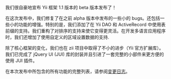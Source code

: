 我们很自豪地宣布 Yii 框架 1.1 版本的 beta 版本发布了！

在这次发布中，我们修复了在之前 alpha 版本中发布的一些小的 bugs。还包括一些小的功能的增强。特别的是，我们添加了在 Yii DAO 和 ActiveRecord 中使用表前缀的支持。我们重构了对排序的支持来使它变得更灵活。在开发多语言应用程序时，我们还增加了使用自定义的区域设置数据的支持.

除了核心框架的变化，我们也在 zii 项目中取得了不小的进步（Yii 官方扩展库）。我们已完成了 jQuery UI (JUI) 库的封装并且引进了一套完整的小部件来更方便的使用 JUI 插件。

在本次发布中所包含的所有功能的完整列表，请参阅[变更日志](http://www.yiiframework.com/files/CHANGELOG-1.1b.txt)。